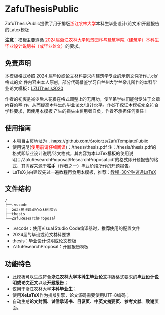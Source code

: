
# ZafuThesisPublic


ZafuThesisPublic提供了用于排版<font color = "red">浙江农林大学</font>本科生毕业设计(论文)和开题报告的Latex模板

**注意**：模板主要遵循<font color = red> 2024届浙江农林大学风景园林与建筑学院（建筑学）本科生毕业设计说明书（或毕业论文）</font>的要求。
## 免责声明
本模板格式参照 2024 届毕设或论文材料要求内建筑学专业的示例文件所作。’.cls’ 格式的文
件内容由本人原创，部分代码借鉴学习自兰州大学兰朵儿所作的本科毕业论文模板：[LZUThesis2020](https://github.com/yuhldr/LZUThesis2020)

作者的初衷是减少后人花费在格式调整上的无用功，使学弟学妹们能够专注于文章内容的写
作，从而提高本科生的毕业论文/设计水平。作者不保证本模板完全符合学科要求，因使用本模板
产生的损失由使用者自负，作者不承担任何责任！

## 使用指南
- 本项目主页地址为：https://github.com/Stolorzs/ZafuTemplatePublic
- 使用说明(<font color ="red">使用前请仔细阅读</font>)：/thesis/thesis.pdf
  注：/thesis/thesis.pdf的格式即毕业设计说明/论文格式，其内容为本LaTex模板的使用说明；/ZafuResearchProposal/ResearchProposal.pdf的格式即开题报告的格式，其内容来源于**松手**（作者之一）毕业阶段所作的开题报告。
- LaTeX小白建议先过一遍教程再食用本模板，推荐：[教程-30分钟速通LaTeX](https://www.bilibili.com/video/BV1Mc411S75c?p=6&vd_source=0332e23098482db275098751af53ce78)

## 文件结构 
```
/
├──.vscode
├──2024届毕设或论文材料要求
├──thesis
└──ZafuResearchProposal
```
- .vscode：使用Visual Studio Code编译器时，推荐使用的配置文件
- 2024届的毕设或论文材料要求
- thesis：毕业设计说明或论文模板
- ZafuResearchProposal：开题报告模板

## 功能特色
- 此模板可以生成符合**浙江农林大学本科生毕业论文**排版格式要求的**毕业设计说明或论文正文**以及**开题报告**；
- 仅用于浙江农林大学**本科毕业生**；
- 使用**XeLaTeX**作为排版引擎，论文源码需要使用UTF-8编码；
- 自动生成**论文封面**、**诚信承诺书**、**目录页**、**中英文摘要页**、**参考文献**、**致谢**页面。


